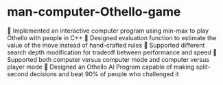 # man-computer-Othello-game
	Implemented an interactive computer program using min-max to play Othello with people in C++
	Designed evaluation function to estimate the value of the move instead of hand-crafted rules
	Supported different search depth modification for tradeoff between performance and speed
	Supported both computer versus computer mode and computer versus player mode
	Designed an Othello AI Program capable of making split-second decisions and beat 90% of people who challenged it
